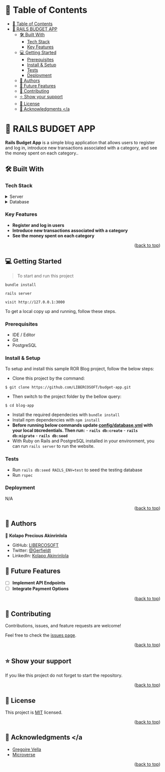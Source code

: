 # 📗 Table of Contents

- [📗 Table of Contents](#-table-of-contents)
- [📖 RAILS BUDGET APP ](#-rails-budget-app-)
  - [🛠 Built With ](#-built-with-)
    - [Tech Stack ](#tech-stack-)
    - [Key Features ](#key-features-)
  - [💻 Getting Started ](#-getting-started-)
    - [Prerequisites](#prerequisites)
    - [Install \& Setup](#install--setup)
    - [Tests](#tests)
    - [Deployment](#deployment)
  - [👥 Authors ](#-authors-)
  - [🔭 Future Features ](#-future-features-)
  - [🤝 Contributing ](#-contributing-)
  - [⭐️ Show your support ](#️-show-your-support-)
  - [📝 License ](#-license-)
  - [🙏 Acknowledgments \</a](#-acknowledgments-a)

<!-- PROJECT DESCRIPTION -->

# 📖 RAILS BUDGET APP <a name="about-project"></a>

**Rails Budget App** is a simple blog application that allows users to register and log in, introduce new transactions associated with a category, and see the money spent on each category..

## 🛠 Built With <a name="built-with"></a>

### Tech Stack <a name="tech-stack"></a>

<details>
  <summary>Server</summary>
  <ul>
    <li><a href="https://www.ruby-lang.org/en/">Ruby</a></li>
    <li><a href="https://rubyonrails.org/">Ruby on Rails</a></li>
  </ul>
</details>

<details>
<summary>Database</summary>
  <ul>
    <li><a href="https://www.postgresql.org/">PostgreSQL</a></li>
  </ul>
</details>

### Key Features <a name="key-features"></a>

- **Register and log in users**
- **Introduce new transactions associated with a category**
- **See the money spent on each category**

<p align="right">(<a href="#readme-top">back to top</a>)</p>

<!-- LIVE DEMO -->

<!-- ## 🚀 Live Demo <a name="live-demo"></a>

- [Live Demo Link](https://yourdeployedapplicationlink.com)

<p align="right">(<a href="#readme-top">back to top</a>)</p> -->

## 💻 Getting Started <a name="getting-started"></a>

> To start and run this project
```
bundle install
```
```
rails server
```
```
visit http://127.0.0.1:3000
```
To get a local copy up and running, follow these steps.

### Prerequisites

- IDE / Editor
- Git 
- PostgreSQL


### Install & Setup

To setup and install this sample ROR Blog project, follow the below steps:
- Clone this project by the command: 

```
$ git clone https://github.com/LIBERCOSOFT/budget-app.git
```

- Then switch to the project folder by the bellow query:

```
$ cd blog-app
```

- Install the required dependecies with `bundle install`
- Install npm dependencies with `npm install`
- **Before running below commands update [config/database.yml](./config/database.yml) with your local `DB`credentials. Then run:**
      - **`rails db:create`**
      - **`rails db:migrate`**
      - **`rails db:seed`**
- With Ruby on Rails and PostgreSQL installed in your environment, you can run `rails server` to run the website.

### Tests

- Run `rails db:seed RAILS_ENV=test` to seed the testing database
- Run `rspec`

### Deployment

N/A


<p align="right">(<a href="#readme-top">back to top</a>)</p>

<!-- AUTHORS -->

## 👥 Authors <a name="authors"></a>

👤 **Kolapo Precious Akinrinlola**

- GitHub: [LIBERCOSOFT](https://github.com/LIBERCOSOFT)
- Twitter: [@Gerfieldt](https://twitter.com/Gerfieldt)
- LinkedIn: [Kolapo Akinrinlola](https://linkedin.com/in/kolapo-akinrinlola)

<!-- FUTURE FEATURES -->

## 🔭 Future Features <a name="future-features"></a>
- [ ] **Implement API Endpoints**
- [ ] **Integrate Payment Options**

<p align="right">(<a href="#readme-top">back to top</a>)</p>

<!-- CONTRIBUTING -->

## 🤝 Contributing <a name="contributing"></a>

Contributions, issues, and feature requests are welcome!

Feel free to check the [issues page](../../issues/).

<p align="right">(<a href="#readme-top">back to top</a>)</p>

<!-- SUPPORT -->

## ⭐️ Show your support <a name="support"></a>

If you like this project do not forget to start the repository.

<p align="right">(<a href="#readme-top">back to top</a>)</p>

<!-- LICENSE -->

## 📝 License <a name="license"></a>

This project is [MIT](./LICENSE) licensed.

<p align="right">(<a href="#readme-top">back to top</a>)</p>

## 🙏 Acknowledgments <a name="acknowledgements"></a

- [Gregoire Vella](https://www.behance.net/gregoirevella)
- [Microverse](https://www.microverse.org/)

<p align="right">(<a href="#readme-top">back to top</a>)</p>

